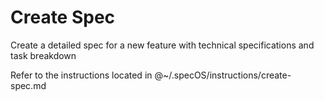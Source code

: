 <!-- Version: 1.0.1 - Add version numbers to all markdown files -->

# Create Spec

Create a detailed spec for a new feature with technical specifications and task breakdown

Refer to the instructions located in @~/.specOS/instructions/create-spec.md
